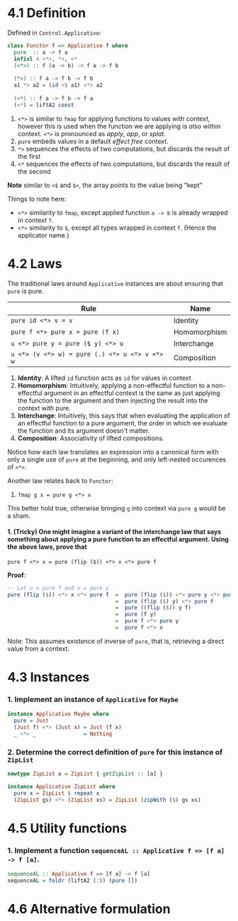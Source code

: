 # 4.1 Definition
Defined in `Control.Applicative`:
```haskell
class Functor f => Applicative f where
  pure  :: a -> f a
  infixl 4 <*>, *>, <*
  (<*>) :: f (a -> b) -> f a -> f b
 
  (*>) :: f a -> f b -> f b
  a1 *> a2 = (id <$ a1) <*> a2
 
  (<*) :: f a -> f b -> f a
  (<*) = liftA2 const
```
1. `<*>` is similar to `fmap` for applying functions to values with context, however this is used when the function we are applying is *also* within context. `<*>` is pronounced as *apply*, *app*, or *splat*.
2. `pure` embeds values in a default *effect free* context.
3. `*>` sequences the effects of two computations, but discards the result of the first
4. `<*` sequences the effects of two computations, but discards the result of the second

 **Note** similar to `<$` and `$>`, the array points to the value being "kept"

Things to note here:
- `<*>` similarity to `fmap`, except applied function `a -> b` is already wrapped in context `f`.
- `<*>` similarity to `$`, except all types wrapped in context `f`. (Hence the applicator name.)

# 4.2 Laws
The traditional laws around `Applicative` instances are about ensuring that `pure` is pure.

| Rule                                          | Name         |
| --------------------------------------------- | ------------ |
| `pure id <*> v = v`                           | Identity     |
| `pure f <*> pure x = pure (f x)`              | Homomorphism |
| `u <*> pure y = pure ($ y) <*> u`             | Interchange  |
| `u <*> (v <*> w) = pure (.) <*> u <*> v <*> w`| Composition  |

1. **Identity**: A lifted `id` function acts as `id` for values in context
2. **Homomorphism**: Intuitively, applying a non-effectful function to a non-effectful argument in an effectful context is the same as just applying the function to the argument and then injecting the result into the context with pure.
3. **Interchange**: Intuitively, this says that when evaluating the application of an effectful function to a pure argument, the order in which we evaluate the function and its argument doesn't matter.
4. **Composition**: Associativity of lifted compositions.

Notice how each law translates an expression into a canonical form with only a single use of `pure` at the beginning, and only left-nested occurences of `<*>`.

Another law relates back to `Functor`:

1. `fmap g x = pure g <*> x`

This better hold true, otherwise bringing `g` into context via `pure g` would be a sham.

#### 1. (Tricky) One might imagine a variant of the interchange law that says something about applying a pure function to an effectful argument. Using the above laws, prove that
`pure f <*> x = pure (flip ($)) <*> x <*> pure f`

**Proof**:
```haskell
-- Let u = pure f and x = pure y
pure (flip ($)) <*> x <*> pure f  =  pure (flip ($)) <*> pure y <*> pure f  -- by definition
                                  =  pure (flip ($) y) <*> pure f           -- by Homomorphism
                                  =  pure ((flip ($)) y f)                  -- by Homomorphism
                                  =  pure (f y)                             -- by definition of flip,$
                                  =  pure f <*> pure y                      -- by Homomorphism
                                  =  pure f <*> x                           -- by definition
```
Note: This assumes existence of inverse of `pure`, that is, retrieving a direct value from a context.

# 4.3 Instances
### 1. Implement an instance of `Applicative` for `Maybe`
```haskell
instance Applicative Maybe where
  pure = Just
  (Just f) <*> (Just x) = Just (f x)
  _ <*> _               = Nothing

```

### 2. Determine the correct definition of `pure` for this instance of `ZipList`
```haskell
newtype ZipList a = ZipList { getZipList :: [a] }

instance Applicative ZipList where
  pure x = ZipList $ repeat x
  (ZipList gs) <*> (ZipList xs) = ZipList (zipWith ($) gs xs)
```

# 4.5 Utility functions

### 1. Implement a function `sequenceAL :: Applicative f => [f a] -> f [a]`.
```haskell
sequenceAL :: Applicative f => [f a] -> f [a]
sequenceAL = foldr (liftA2 (:)) (pure [])
```

# 4.6 Alternative formulation
